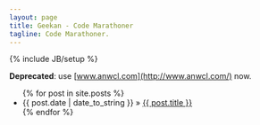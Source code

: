 ```yaml
---
layout: page
title: Geekan - Code Marathoner
tagline: Code Marathoner.
---
```

{% include JB/setup %}

**Deprecated**: use [www.anwcl.com](http://www.anwcl.com/) now.

<ul class="posts">
  {% for post in site.posts %}
    <li><span>{{ post.date | date_to_string }}</span> &raquo; <a href="{{ BASE_PATH }}{{ post.url }}">{{ post.title }}</a></li>
  {% endfor %}
</ul>


